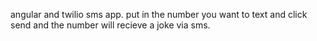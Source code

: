 angular and twilio sms app. put in the number you want to text and click send and the number will recieve a joke via sms.
